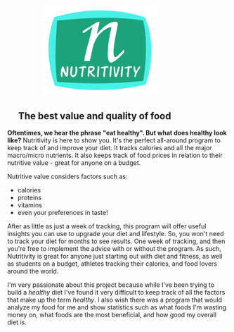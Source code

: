 #    &nbsp; &nbsp; &nbsp; &nbsp; &nbsp; &nbsp; ![alt-text](data/NutritivityLogo.png)

## &nbsp; &nbsp; &nbsp;The best value and quality of food

**Oftentimes, we hear the phrase "eat healthy". But what does healthy look like?**
Nutritivity is here to show you. It's the perfect all-around program to keep track of
and improve your diet. It tracks calories and all the major macro/micro nutrients. It also keeps track of food prices in relation to their
nutritive value - great for anyone on a budget. 

Nutritive value considers factors such as: 
 - calories
 - proteins 
 - vitamins 
 - even your preferences in taste!
 
 After as little as just a week of tracking, this program will offer useful insights you can use to upgrade your diet
 and lifestyle. So, you won't need to track your diet for months to see results. One week of tracking, and then you're free
 to implement the advice with or without the program. As such, Nutritivity is great for anyone just starting out with diet
 and fitness, as well as students on a budget, athletes tracking their calories, and food lovers around the world.
 
I'm very passionate about this project because while I've been trying to build a *healthy* diet I've found it very 
difficult to keep track of all the factors that make up the term *healthy*. I also wish there was a program that would analyze my 
food for me and show statistics such as what foods I'm wasting money on, what foods are the most beneficial, and how 
good my overall diet is.
